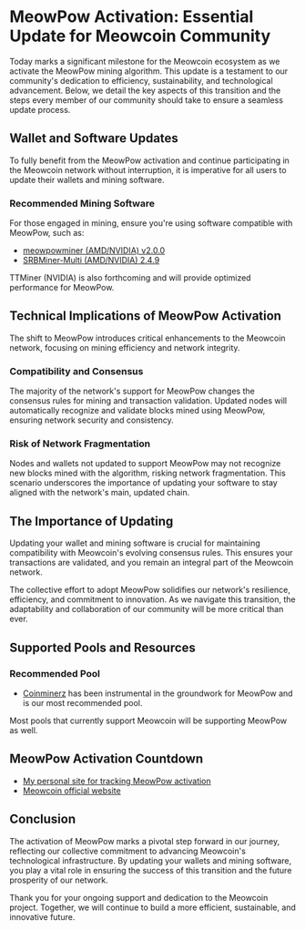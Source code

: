 # MeowPow Activation: Essential Update for Meowcoin Community

Today marks a significant milestone for the Meowcoin ecosystem as we activate the MeowPow mining algorithm. This update is a testament to our community's dedication to efficiency, sustainability, and technological advancement. Below, we detail the key aspects of this transition and the steps every member of our community should take to ensure a seamless update process.

## Wallet and Software Updates

To fully benefit from the MeowPow activation and continue participating in the Meowcoin network without interruption, it is imperative for all users to update their wallets and mining software.

### Recommended Mining Software

For those engaged in mining, ensure you're using software compatible with MeowPow, such as:

- [meowpowminer (AMD/NVIDIA) v2.0.0](https://github.com/Meowcoin-Foundation/meowpowminer/releases/tag/v2.0.0)
- [SRBMiner-Multi (AMD/NVIDIA) 2.4.9](https://github.com/doktor83/SRBMiner-Multi/releases/tag/2.4.9)

TTMiner (NVIDIA) is also forthcoming and will provide optimized performance for MeowPow.

## Technical Implications of MeowPow Activation

The shift to MeowPow introduces critical enhancements to the Meowcoin network, focusing on mining efficiency and network integrity.

### Compatibility and Consensus

The majority of the network's support for MeowPow changes the consensus rules for mining and transaction validation. Updated nodes will automatically recognize and validate blocks mined using MeowPow, ensuring network security and consistency.

### Risk of Network Fragmentation

Nodes and wallets not updated to support MeowPow may not recognize new blocks mined with the algorithm, risking network fragmentation. This scenario underscores the importance of updating your software to stay aligned with the network's main, updated chain.

## The Importance of Updating

Updating your wallet and mining software is crucial for maintaining compatibility with Meowcoin's evolving consensus rules. This ensures your transactions are validated, and you remain an integral part of the Meowcoin network.

The collective effort to adopt MeowPow solidifies our network's resilience, efficiency, and commitment to innovation. As we navigate this transition, the adaptability and collaboration of our community will be more critical than ever.

## Supported Pools and Resources

### Recommended Pool

- [Coinminerz](https://coinminerz.com/pool/Meowcoin) has been instrumental in the groundwork for MeowPow and is our most recommended pool.

Most pools that currently support Meowcoin will be supporting MeowPow as well.

## MeowPow Activation Countdown

- [My personal site for tracking MeowPow activation](https://zachchan105.github.io/MeowPowCountdown/)
- [Meowcoin official website](https://www.mewccrypto.com/)

## Conclusion

The activation of MeowPow marks a pivotal step forward in our journey, reflecting our collective commitment to advancing Meowcoin's technological infrastructure. By updating your wallets and mining software, you play a vital role in ensuring the success of this transition and the future prosperity of our network.

Thank you for your ongoing support and dedication to the Meowcoin project. Together, we will continue to build a more efficient, sustainable, and innovative future.
